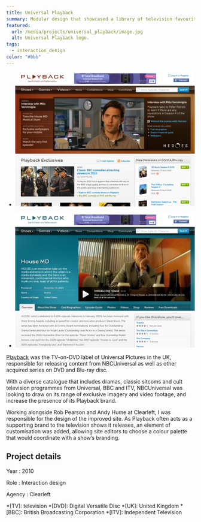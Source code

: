 ```yaml
---
title: Universal Playback
summary: Modular design that showcased a library of television favourites.
featured:
  url: /media/projects/universal_playback/image.jpg
  alt: Universal Playback logo.
tags:
  - interaction_design
color: "#bbb"
---
```


- ![Home page.](/media/projects/universal_playback/homepage.png#screenshot)

- ![Show page.](/media/projects/universal_playback/showpage.png#screenshot)

[Playback][1] was the TV-on-DVD label of Universal Pictures in the UK, responsible for releasing content from NBCUniversal as well as other acquired series on DVD and Blu-ray disc.

With a diverse catalogue that includes dramas, classic sitcoms and cult television programmes from Universal, BBC and ITV, NBCUniversal was looking to draw on its range of exclusive imagery and video footage, and increase the presence of its Playback brand.

Working alongside Rob Pearson and Andy Hume at Clearleft, I was responsible for the design of the improved site. As Playback often acts as a supporting brand to the television shows it releases, an element of customisation was added, allowing site editors to choose a colour palette that would coordinate with a show’s branding.

## Project details

Year
: 2010

Role
: Interaction design

Agency
: Clearleft

[1]: https://en.wikipedia.org/wiki/Universal_Playback

*[TV]: television
*[DVD]: Digital Versatile Disc
*[UK]: United Kingdom
*[BBC]: British Broadcasting Corporation
*[ITV]: Independent Television
